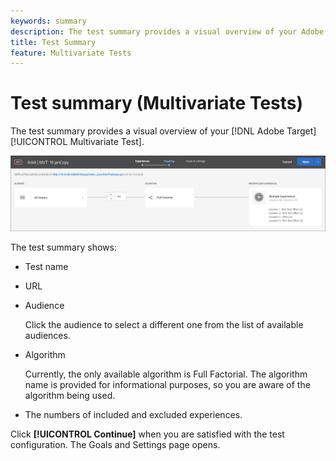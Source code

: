 ```yaml
---
keywords: summary
description: The test summary provides a visual overview of your Adobe Target Multivariate Test.
title: Test Summary
feature: Multivariate Tests
---
```


# Test summary (Multivariate Tests)

The test summary provides a visual overview of your [!DNL Adobe Target] [!UICONTROL Multivariate Test].

![Test summary dialog box](/help/c-activities/c-multivariate-testing/t-create-multivariate-test/assets/summary2new.png)

The test summary shows:

* Test name 
* URL 
* Audience

  Click the audience to select a different one from the list of available audiences. 
* Algorithm

  Currently, the only available algorithm is Full Factorial. The algorithm name is provided for informational purposes, so you are aware of the algorithm being used. 
* The numbers of included and excluded experiences.

Click **[!UICONTROL Continue]** when you are satisfied with the test configuration. The Goals and Settings page opens. 
